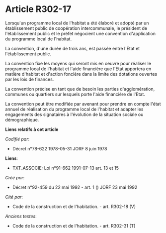 # Article R302-17

Lorsqu'un programme local de l'habitat a été élaboré et adopté par un établissement public de coopération intercommunale, le
président de l'établissement public et le préfet négocient une convention d'application du programme local de l'habitat.

La convention, d'une durée de trois ans, est passée entre l'Etat et l'établissement public.

La convention fixe les moyens qui seront mis en oeuvre pour réaliser le programme local de l'habitat et l'aide financière que
l'Etat apportera en matière d'habitat et d'action foncière dans la limite des dotations ouvertes par les lois de finances.

La convention précise en tant que de besoin les parties d'agglomération, communes ou quartiers sur lesquels porte l'aide
financière de l'Etat.

La convention peut être modifiée par avenant pour prendre en compte l'état annuel de réalisation du programme local de
l'habitat et adapter les engagements des signataires à l'évolution de la situation sociale ou démographique.

**Liens relatifs à cet article**

_Codifié par_:

  - Décret n°78-622 1978-05-31 JORF 8 juin 1978

**Liens**:

  - TXT_ASSOCIE: Loi n°91-662 1991-07-13 art. 13 et 15

_Créé par_:

  - Décret n°92-459 du 22 mai 1992 - art. 1 () JORF 23 mai 1992

_Cité par_:

  - Code de la construction et de l'habitation. - art. R302-18 (V)

_Anciens textes_:

  - Code de la construction et de l'habitation. - art. R302-31 (T)
